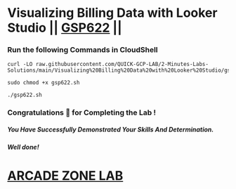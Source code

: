 # Visualizing Billing Data with Looker Studio || [GSP622](https://www.cloudskillsboost.google/focuses/7115?parent=catalog) ||


### Run the following Commands in CloudShell

```
curl -LO raw.githubusercontent.com/QUICK-GCP-LAB/2-Minutes-Labs-Solutions/main/Visualizing%20Billing%20Data%20with%20Looker%20Studio/gsp622.sh

sudo chmod +x gsp622.sh

./gsp622.sh
```

### Congratulations 🎉 for Completing the Lab !

##### *You Have Successfully Demonstrated Your Skills And Determination.*

#### *Well done!*


# [ARCADE ZONE LAB](https://www.youtube.com/@arcadezonelab)
